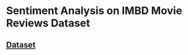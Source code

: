 # Sentiment Analysis on IMBD Movie Reviews Dataset

## [Dataset](https://ai.stanford.edu/~amaas/data/sentiment/)
